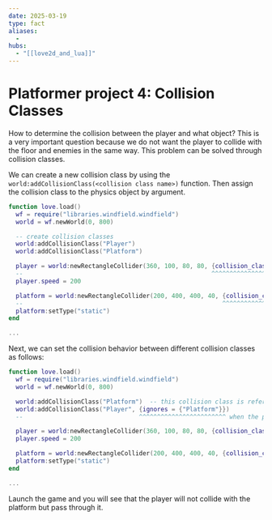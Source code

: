 ```yaml
---
date: 2025-03-19
type: fact
aliases:
  -
hubs:
  - "[[love2d_and_lua]]"
---
```


# Platformer project 4: Collision Classes

How to determine the collision between the player and what object? This is a very important question because we do not want the player to collide with the floor and enemies in the same way. This problem can be solved through collision classes.

We can create a new collision class by using the `world:addCollisionClass(<collision class name>)` function. Then assign the collision class to the physics object by argument.

```lua
function love.load()
  wf = require("libraries.windfield.windfield")
  world = wf.newWorld(0, 800)

  -- create collision classes
  world:addCollisionClass("Player")
  world:addCollisionClass("Platform")

  player = world:newRectangleCollider(360, 100, 80, 80, {collision_class = "Player"})
  --                                                    ^^^^^^^^^^^^^^^^^^^^^^^^^^^^ assign the collision class
  player.speed = 200

  platform = world:newRectangleCollider(200, 400, 400, 40, {collision_class = "Platform"})
  --                                                       ^^^^^^^^^^^^^^^^^^^^^^^^^^^^^^ assign the collision class
  platform:setType("static")
end

...

```

Next, we can set the collision behavior between different collision classes as follows:

```lua
function love.load()
  wf = require("libraries.windfield.windfield")
  world = wf.newWorld(0, 800)

  world:addCollisionClass("Platform")  -- this collision class is referred in the player collision class, so it should be defined first
  world:addCollisionClass("Player", {ignores = {"Platform"}})
  --                                ^^^^^^^^^^^^^^^^^^^^^^^^ when the player collides with the platform, it will ignore the collision

  player = world:newRectangleCollider(360, 100, 80, 80, {collision_class = "Player"})
  player.speed = 200

  platform = world:newRectangleCollider(200, 400, 400, 40, {collision_class = "Platform"})
  platform:setType("static")
end

...

```

Launch the game and you will see that the player will not collide with the platform but pass through it.
